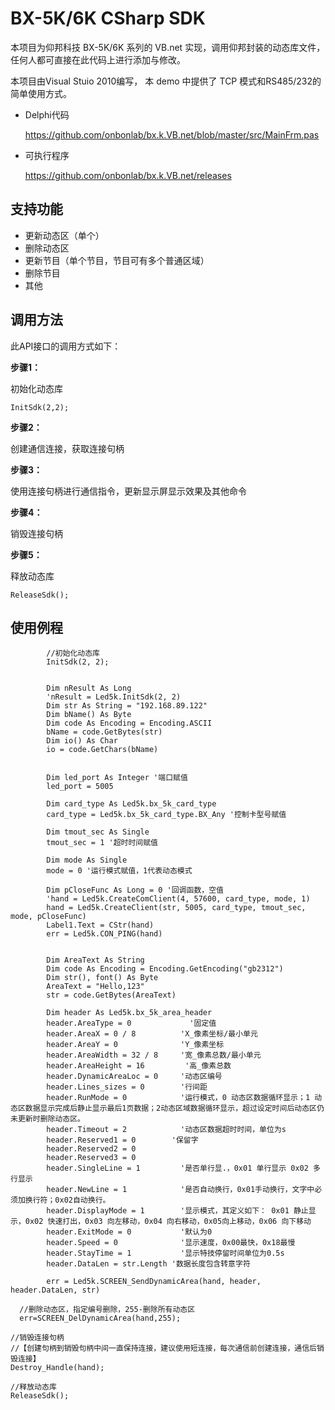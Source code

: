 # BX-5K/6K CSharp SDK
本项目为仰邦科技 BX-5K/6K 系列的 VB.net 实现，调用仰邦封装的动态库文件，任何人都可直接在此代码上进行添加与修改。

本项目由Visual Stuio 2010编写， 本 demo 中提供了 TCP 模式和RS485/232的简单使用方式。

* Delphi代码

  https://github.com/onbonlab/bx.k.VB.net/blob/master/src/MainFrm.pas

* 可执行程序

  https://github.com/onbonlab/bx.k.VB.net/releases



## 支持功能

* 更新动态区（单个）
* 删除动态区
* 更新节目（单个节目，节目可有多个普通区域）
* 删除节目
* 其他

## 调用方法

此API接口的调用方式如下：

**步骤1：**

初始化动态库

```
InitSdk(2,2);
```

**步骤2：**

创建通信连接，获取连接句柄

**步骤3：**

使用连接句柄进行通信指令，更新显示屏显示效果及其他命令

**步骤4：**

销毁连接句柄

**步骤5：**

释放动态库

```
ReleaseSdk();
```

## 使用例程

```
        //初始化动态库
		InitSdk(2, 2);


        Dim nResult As Long
        'nResult = Led5k.InitSdk(2, 2)
        Dim str As String = "192.168.89.122"
        Dim bName() As Byte
        Dim code As Encoding = Encoding.ASCII
        bName = code.GetBytes(str)
        Dim io() As Char
        io = code.GetChars(bName)


        Dim led_port As Integer '端口赋值
        led_port = 5005

        Dim card_type As Led5k.bx_5k_card_type
        card_type = Led5k.bx_5k_card_type.BX_Any '控制卡型号赋值

        Dim tmout_sec As Single
        tmout_sec = 1 '超时时间赋值

        Dim mode As Single
        mode = 0 '运行模式赋值，1代表动态模式

        Dim pCloseFunc As Long = 0 '回调函数，空值
        'hand = Led5k.CreateComClient(4, 57600, card_type, mode, 1)
        hand = Led5k.CreateClient(str, 5005, card_type, tmout_sec, mode, pCloseFunc)
        Label1.Text = CStr(hand)
        err = Led5k.CON_PING(hand)


        Dim AreaText As String
        Dim code As Encoding = Encoding.GetEncoding("gb2312")
        Dim str(), font() As Byte
        AreaText = "Hello,123"
        str = code.GetBytes(AreaText)

        Dim header As Led5k.bx_5k_area_header
        header.AreaType = 0             '固定值
        header.AreaX = 0 / 8          'X_像素坐标/最小单元
        header.AreaY = 0              'Y_像素坐标
        header.AreaWidth = 32 / 8     '宽_像素总数/最小单元
        header.AreaHeight = 16         '高_像素总数
        header.DynamicAreaLoc = 0     '动态区编号
        header.Lines_sizes = 0        '行间距
        header.RunMode = 0            '运行模式，0 动态区数据循环显示；1 动态区数据显示完成后静止显示最后1页数据；2动态区域数据循环显示，超过设定时间后动态区仍未更新时删除动态区。
        header.Timeout = 2            '动态区数据超时时间，单位为s
        header.Reserved1 = 0        '保留字
        header.Reserved2 = 0
        header.Reserved3 = 0
        header.SingleLine = 1         '是否单行显.，0x01 单行显示 0x02 多行显示
        header.NewLine = 1            '是否自动换行，0x01手动换行，文字中必须加换行符；0x02自动换行。
        header.DisplayMode = 1        '显示模式，其定义如下： 0x01 静止显示，0x02 快速打出，0x03 向左移动，0x04 向右移动，0x05向上移动，0x06 向下移动
        header.ExitMode = 0           '默认为0
        header.Speed = 0              '显示速度，0x00最快，0x18最慢
        header.StayTime = 1           '显示特技停留时间单位为0.5s
        header.DataLen = str.Length '数据长度包含转意字符

        err = Led5k.SCREEN_SendDynamicArea(hand, header, header.DataLen, str)
  
  //删除动态区，指定编号删除，255-删除所有动态区
  err=SCREEN_DelDynamicArea(hand,255);

//销毁连接句柄
//【创建句柄到销毁句柄中间一直保持连接，建议使用短连接，每次通信前创建连接，通信后销毁连接】
Destroy_Handle(hand);

//释放动态库
ReleaseSdk();
```

